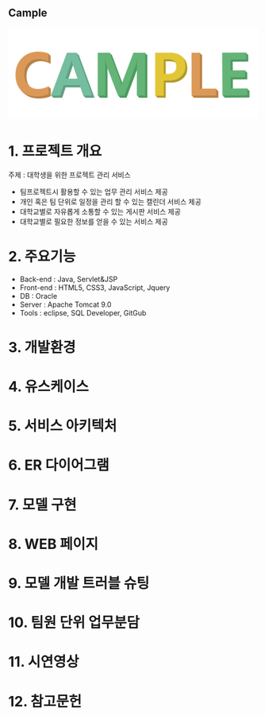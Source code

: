 ## Cample
![cample](./images/CAMPLE.png)
# 1. 프로젝트 개요
주제 : 대학생을 위한 프로젝트 관리 서비스
- 팀프로젝트시 활용할 수 있는 업무 관리 서비스 제공
- 개인 혹은 팀 단위로 일정을 관리 할 수 있는 캘린더 서비스 제공
- 대학교별로 자유롭게 소통할 수 있는 게시판 서비스 제공
- 대학교별로 필요한 정보를 얻을 수 있는 서비스 제공

# 2. 주요기능
- Back-end : Java, Servlet&JSP
- Front-end : HTML5, CSS3, JavaScript, Jquery
- DB : Oracle
- Server : Apache Tomcat 9.0
- Tools : eclipse, SQL Developer, GitGub
# 3. 개발환경

# 4. 유스케이스

# 5. 서비스 아키텍처

# 6. ER 다이어그램

# 7. 모델 구현

# 8. WEB 페이지

# 9. 모델 개발 트러블 슈팅

# 10. 팀원 단위 업무분담

# 11. 시연영상

# 12. 참고문헌
